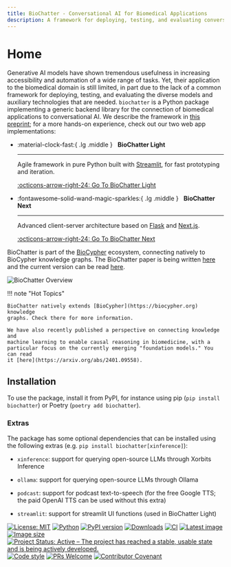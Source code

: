 ```yaml
---
title: BioChatter - Conversational AI for Biomedical Applications
description: A framework for deploying, testing, and evaluating conversational AI models in the biomedical domain.
---
```

# Home

Generative AI models have shown tremendous usefulness in increasing
accessibility and automation of a wide range of tasks. Yet, their application to
the biomedical domain is still limited, in part due to the lack of a common
framework for deploying, testing, and evaluating the diverse models and
auxiliary technologies that are needed. `biochatter` is a Python package
implementing a generic backend library for the connection of biomedical
applications to conversational AI. We describe the framework in [this
preprint](https://arxiv.org/abs/2305.06488); for a more hands-on experience,
check out our two web app implementations:

<div class="grid cards" markdown>

-   :material-clock-fast:{ .lg .middle } &nbsp; __BioChatter Light__

    ---

    Agile framework in pure Python built with [Streamlit](https://streamlit.io),
    for fast prototyping and iteration.

    [:octicons-arrow-right-24: Go To BioChatter Light](https://light.biochatter.org)

-   :fontawesome-solid-wand-magic-sparkles:{ .lg .middle } &nbsp; __BioChatter Next__

    ---

    Advanced client-server architecture based on
    [Flask](https://flask.palletsprojects.com) and
    [Next.js](https://nextjs.org).

    [:octicons-arrow-right-24: Go To BioChatter Next](https://next.biochatter.org)

</div>

BioChatter is part of the [BioCypher](https://github.com/biocypher) ecosystem,
connecting natively to BioCypher knowledge graphs. The BioChatter paper is being
written [here](https://github.com/biocypher/biochatter-paper) and the current
version can be read [here](https://biocypher.github.io/biochatter-paper).

![BioChatter Overview](images/biochatter_overview.png)

!!! note "Hot Topics"

    BioChatter natively extends [BioCypher](https://biocypher.org) knowledge
    graphs. Check there for more information.

    We have also recently published a perspective on connecting knowledge and
    machine learning to enable causal reasoning in biomedicine, with a
    particular focus on the currently emerging "foundation models." You can read
    it [here](https://arxiv.org/abs/2401.09558).

## Installation

To use the package, install it from PyPI, for instance using pip (`pip install
biochatter`) or Poetry (`poetry add biochatter`).

### Extras

The package has some optional dependencies that can be installed using the
following extras (e.g. `pip install biochatter[xinference]`):

- `xinference`: support for querying open-source LLMs through Xorbits Inference

- `ollama`: support for querying open-source LLMs through Ollama

- `podcast`: support for podcast text-to-speech (for the free Google TTS; the
paid OpenAI TTS can be used without this extra)

- `streamlit`: support for streamlit UI functions (used in BioChatter Light)

[![License: MIT](https://img.shields.io/badge/License-MIT-yellow.svg)](https://opensource.org/licenses/MIT) [![Python](https://img.shields.io/pypi/pyversions/biochatter)](https://www.python.org) [![PyPI version](https://img.shields.io/pypi/v/biochatter)](https://pypi.org/project/biochatter/) [![Downloads](https://static.pepy.tech/badge/biochatter)](https://pepy.tech/project/biochatter) [![CI](https://github.com/biocypher/biochatter/actions/workflows/ci.yaml/badge.svg)](https://github.com/biocypher/biochatter/actions/workflows/ci.yaml) [![Latest image](https://img.shields.io/docker/v/biocypher/chatgse)](https://hub.docker.com/repository/docker/biocypher/chatgse/general) [![Image size](https://img.shields.io/docker/image-size/biocypher/chatgse/latest)](https://hub.docker.com/repository/docker/biocypher/chatgse/general) [![Project Status: Active – The project has reached a stable, usable state and is being actively developed.](https://www.repostatus.org/badges/latest/active.svg)](https://www.repostatus.org/#active) [![Code style](https://img.shields.io/badge/code%20style-black-000000.svg)](https://black.readthedocs.io/en/stable/) [![PRs Welcome](https://img.shields.io/badge/PRs-welcome-brightgreen.svg?style=flat-square)](http://makeapullrequest.com) [![Contributor Covenant](https://img.shields.io/badge/Contributor%20Covenant-2.1-4baaaa.svg)](https://github.com/biocypher/biochatter/blob/main/CONTRIBUTING.md)

